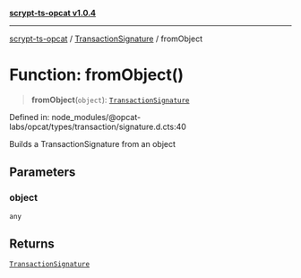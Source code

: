 [**scrypt-ts-opcat v1.0.4**](../../../README.md)

***

[scrypt-ts-opcat](../../../README.md) / [TransactionSignature](../README.md) / fromObject

# Function: fromObject()

> **fromObject**(`object`): [`TransactionSignature`](../../../classes/TransactionSignature.md)

Defined in: node\_modules/@opcat-labs/opcat/types/transaction/signature.d.cts:40

Builds a TransactionSignature from an object

## Parameters

### object

`any`

## Returns

[`TransactionSignature`](../../../classes/TransactionSignature.md)
